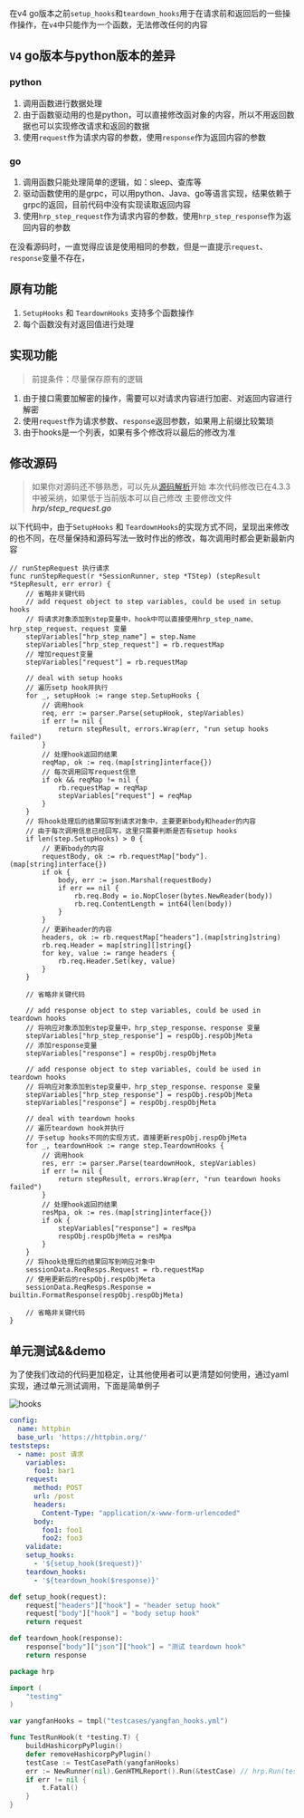 
在v4 go版本之前`setup_hooks`和`teardown_hooks`用于在请求前和返回后的一些操作操作，在`v4`中只能作为一个函数，无法修改任何的内容

## `V4` go版本与python版本的差异
### python
1. 调用函数进行数据处理
2. 由于函数驱动用的也是python，可以直接修改函对象的内容，所以不用返回数据也可以实现修改请求和返回的数据
3. 使用`request`作为请求内容的参数，使用`response`作为返回内容的参数

### go
1. 调用函数只能处理简单的逻辑，如：sleep、查库等
2. 驱动函数使用的是grpc，可以用python、Java、go等语言实现，结果依赖于grpc的返回，目前代码中没有实现读取返回内容
3. 使用`hrp_step_request`作为请求内容的参数，使用`hrp_step_response`作为返回内容的参数

在没看源码时，一直觉得应该是使用相同的参数，但是一直提示`request`、`response`变量不存在，

## 原有功能

1. `SetupHooks` 和 `TeardownHooks` 支持多个函数操作
2. 每个函数没有对返回值进行处理

## 实现功能
> 前提条件：尽量保存原有的逻辑

1. 由于接口需要加解密的操作，需要可以对请求内容进行加密、对返回内容进行解密
2. 使用`request`作为请求参数、`response`返回参数，如果用上前缀比较繁琐
3. 由于hooks是一个列表，如果有多个修改将以最后的修改为准

## 修改源码

> 如果你对源码还不够熟悉，可以先从[源码解析](https://yangfan.gd.cn/hrp/)开始
> 本次代码修改已在4.3.3中被采纳，如果低于当前版本可以自己修改
> 主要修改文件***hrp/step_request.go***

以下代码中，由于`SetupHooks` 和 `TeardownHooks`的实现方式不同，呈现出来修改的也不同，在尽量保持和源码写法一致时作出的修改，每次调用时都会更新最新内容

```golang
// runStepRequest 执行请求
func runStepRequest(r *SessionRunner, step *TStep) (stepResult *StepResult, err error) {
	// 省略非关键代码
	// add request object to step variables, could be used in setup hooks
	// 将请求对象添加到step变量中，hook中可以直接使用hrp_step_name、hrp_step_request、request 变量
	stepVariables["hrp_step_name"] = step.Name
	stepVariables["hrp_step_request"] = rb.requestMap
	// 增加request变量
	stepVariables["request"] = rb.requestMap  

	// deal with setup hooks
	// 遍历setp hook并执行
	for _, setupHook := range step.SetupHooks {
		// 调用hook
		req, err := parser.Parse(setupHook, stepVariables)
		if err != nil {
			return stepResult, errors.Wrap(err, "run setup hooks failed")
		}
		// 处理hook返回的结果
		reqMap, ok := req.(map[string]interface{})
		// 每次调用回写request信息
		if ok && reqMap != nil {
			rb.requestMap = reqMap
			stepVariables["request"] = reqMap
		}
	}
	// 将hook处理后的结果回写到请求对象中，主要更新body和header的内容
	// 由于每次调用信息已经回写，这里只需要判断是否有setup hooks
	if len(step.SetupHooks) > 0 {
		// 更新body的内容
		requestBody, ok := rb.requestMap["body"].(map[string]interface{})
		if ok {
			body, err := json.Marshal(requestBody)
			if err == nil {
				rb.req.Body = io.NopCloser(bytes.NewReader(body))
				rb.req.ContentLength = int64(len(body))
			}
		}
		// 更新header的内容
		headers, ok := rb.requestMap["headers"].(map[string]string)
		rb.req.Header = map[string][]string{}
		for key, value := range headers {
			rb.req.Header.Set(key, value)
		}
	}
    
    // 省略非关键代码
    
    // add response object to step variables, could be used in teardown hooks
	// 将响应对象添加到step变量中，hrp_step_response、response 变量
	stepVariables["hrp_step_response"] = respObj.respObjMeta
	// 添加response变量
	stepVariables["response"] = respObj.respObjMeta

	// add response object to step variables, could be used in teardown hooks
	// 将响应对象添加到step变量中，hrp_step_response、response 变量
	stepVariables["hrp_step_response"] = respObj.respObjMeta
	stepVariables["response"] = respObj.respObjMeta

	// deal with teardown hooks
	// 遍历teardown hook并执行
	// 于setup hooks不同的实现方式，直接更新respObj.respObjMeta
	for _, teardownHook := range step.TeardownHooks {
		// 调用hook
		res, err := parser.Parse(teardownHook, stepVariables)
		if err != nil {
			return stepResult, errors.Wrap(err, "run teardown hooks failed")
		}
		// 处理hook返回的结果
		resMpa, ok := res.(map[string]interface{})
		if ok {
			stepVariables["response"] = resMpa
			respObj.respObjMeta = resMpa
		}
	}
	// 将hook处理后的结果回写到响应对象中
	sessionData.ReqResps.Request = rb.requestMap
	// 使用更新后的respObj.respObjMeta
	sessionData.ReqResps.Response = builtin.FormatResponse(respObj.respObjMeta)

	// 省略非关键代码
}

```

## 单元测试&&demo

为了使我们改动的代码更加稳定，让其他使用者可以更清楚如何使用，通过yaml实现，通过单元测试调用，下面是简单例子

![hooks](./img/hooks.png)

```yaml
config:
  name: httpbin
  base_url: 'https://httpbin.org/'
teststeps:
  - name: post 请求
    variables:
      foo1: bar1
    request:
      method: POST
      url: /post
      headers:
        Content-Type: "application/x-www-form-urlencoded"
      body:
        foo1: foo1
        foo2: foo3
    validate:
    setup_hooks:
      - '${setup_hook($request)}'
    teardown_hooks:
      - '${teardown_hook($response)}'
```
```python
def setup_hook(request):
    request["headers"]["hook"] = "header setup hook"
    request["body"]["hook"] = "body setup hook"
    return request

def teardown_hook(response):
    response["body"]["json"]["hook"] = "测试 teardown hook"
    return response
```
```go
package hrp

import (
	"testing"
)

var yangfanHooks = tmpl("testcases/yangfan_hooks.yml")

func TestRunHook(t *testing.T) {
	buildHashicorpPyPlugin()
	defer removeHashicorpPyPlugin()
	testCase := TestCasePath(yangfanHooks)
	err := NewRunner(nil).GenHTMLReport().Run(&testCase) // hrp.Run(testCase)
	if err != nil {
		t.Fatal()
	}
}
```



